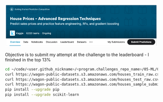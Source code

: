 <img src='https://github.com/lewagon/data-images/blob/master/ML/kaggle-batch-challenge.png?raw=true' width=600>

Objective is to submit my attempt at the challenge to the leaderboard - I finished in the top 13%

```bash
cd ~/code/<user.github_nickname>/<program.challenges_repo_name>/05-ML/07-Ensemble-Methods/Houses-Kaggle-Competition
curl https://wagon-public-datasets.s3.amazonaws.com/houses_train_raw.csv > data/train.csv
curl https://wagon-public-datasets.s3.amazonaws.com/houses_test_raw.csv > data/test.csv
curl https://wagon-public-datasets.s3.amazonaws.com/houses_sample_submission.csv > data/sample_submission.csv
pip install --upgrade pip
pip install --upgrade scikit-learn
```
